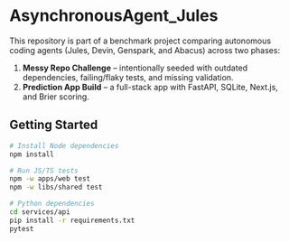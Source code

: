 # AsynchronousAgent_Jules

This repository is part of a benchmark project comparing autonomous coding agents
(Jules, Devin, Genspark, and Abacus) across two phases:

1. **Messy Repo Challenge** – intentionally seeded with outdated dependencies, failing/flaky tests, and missing validation.
2. **Prediction App Build** – a full-stack app with FastAPI, SQLite, Next.js, and Brier scoring.

## Getting Started
```bash
# Install Node dependencies
npm install

# Run JS/TS tests
npm -w apps/web test
npm -w libs/shared test

# Python dependencies
cd services/api
pip install -r requirements.txt
pytest
